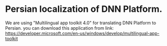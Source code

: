 # Persian localization of DNN Platform.

We are using "Multilingual app toolkit 4.0" for translating DNN Platform to Persian. you can download this application from link:
https://developer.microsoft.com/en-us/windows/develop/multilingual-app-toolkit
